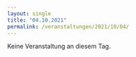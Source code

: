 ```yaml
---
layout: single
title: "04.10.2021"
permalink: /veranstaltungen/2021/10/04/
---
```


Keine Veranstaltung an diesem Tag.
